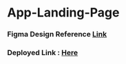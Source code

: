 # App-Landing-Page
### Figma Design Reference [Link](https://www.figma.com/community/file/1145991068621514311)
### Deployed Link : [Here](https://payelchourasia.github.io/App-Landing-Page/)
